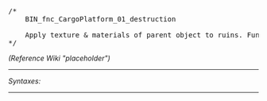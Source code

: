 <pre>/*
	BIN_fnc_CargoPlatform_01_destruction

	Apply texture & materials of parent object to ruins. Function is attached to killed event handler.
*/</pre>
*(Reference Wiki "placeholder")*


---
*Syntaxes:*

<!-- [] call `BIN_fnc_cargoPlatform_01_destruction`; -->

---
